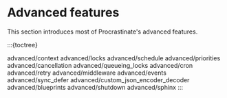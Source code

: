 # Advanced features

This section introduces most of Procrastinate's advanced features.

:::{toctree}

advanced/context
advanced/locks
advanced/schedule
advanced/priorities
advanced/cancellation
advanced/queueing_locks
advanced/cron
advanced/retry
advanced/middleware
advanced/events
advanced/sync_defer
advanced/custom_json_encoder_decoder
advanced/blueprints
advanced/shutdown
advanced/sphinx
:::
